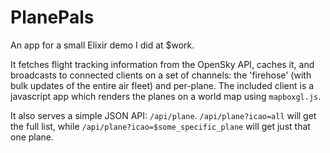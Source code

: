 # PlanePals

An app for a small Elixir demo I did at $work.

It fetches flight tracking information from the OpenSky API, caches it, and
broadcasts to connected clients on a set of channels: the 'firehose' (with bulk
updates of the entire air fleet) and per-plane. The included client is
a javascript app which renders the planes on a world map using `mapboxgl.js`.

It also serves a simple JSON API: `/api/plane`. `/api/plane?icao=all` will get
the full list, while `/api/plane?icao=$some_specific_plane` will get just that
one plane.
